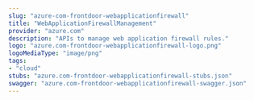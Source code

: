 ```yaml
---
slug: "azure-com-frontdoor-webapplicationfirewall"
title: "WebApplicationFirewallManagement"
provider: "azure.com"
description: "APIs to manage web application firewall rules."
logo: "azure.com-frontdoor-webapplicationfirewall-logo.png"
logoMediaType: "image/png"
tags:
- "cloud"
stubs: "azure.com-frontdoor-webapplicationfirewall-stubs.json"
swagger: "azure.com-frontdoor-webapplicationfirewall-swagger.json"
---
```

